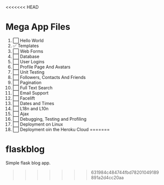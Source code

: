 <<<<<<< HEAD
# Mega App Files
 1. :white_large_square: Hello World
 2. :white_check_mark: Templates
 3. :white_large_square: Web Forms
 4. :white_large_square: Database
 5. :white_large_square: User Logins
 6. :white_large_square: Profile Page And Avatars
 7. :white_large_square: Unit Testing
 8. :white_large_square: Followers, Contacts And Friends
 9. :white_large_square: Pagination
 10. :white_large_square: Full Text Search
 11. :white_large_square: Email Support
 12. :white_large_square: Facelift
 13. :white_large_square: Dates and Times
 14. :white_large_square: L18n and L10n
 15. :white_large_square: Ajax
 16. :white_large_square: Debugging, Testing and Profiling
 17. :white_large_square: Deployment on Linux
 18. :white_large_square: Deployment oin the Heroku Cloud
=======
# flaskblog
Simple flask blog app.
>>>>>>> 631984c484744fbd78201049189891a2d4cc20aa
